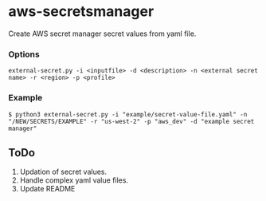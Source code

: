 # aws-secretsmanager
Create AWS secret manager secret values from yaml file.

### Options
`external-secret.py -i <inputfile> -d <description> -n <external secret name> -r <region> -p <profile>`

### Example
`$ python3 external-secret.py -i "example/secret-value-file.yaml" -n "/NEW/SECRETS/EXAMPLE" -r "us-west-2" -p "aws_dev" -d "example secret manager"`

## ToDo
1. Updation of secret values.
2. Handle complex yaml value files.
3. Update README
